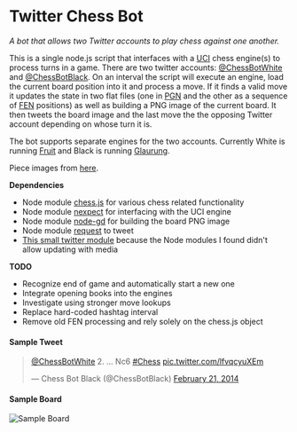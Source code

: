 # Twitter Chess Bot

*A bot that allows two Twitter accounts to play chess against one another.*

This is a single node.js script that interfaces with a [UCI](http://wbec-ridderkerk.nl/html/UCIProtocol.html) chess engine(s) 
to process turns in a game. There are two twitter accounts: [@ChessBotWhite](https://twitter.com/ChessBotWhite) and 
[@ChessBotBlack](https://twitter.com/ChessBotBlack). On an interval the script will execute an engine, load the current 
board position into it and process a move. If it finds a valid move it updates the state in two flat files (one in 
[PGN](http://en.wikipedia.org/wiki/Portable_Game_Notation) and the other as a sequence of 
[FEN](http://en.wikipedia.org/wiki/Forsyth%E2%80%93Edwards_Notation) positions) as well as building a PNG image of the 
current board. It then tweets the board image and the last move the the opposing Twitter account depending on whose turn 
it is.

The bot supports separate engines for the two accounts. Currently White is running [Fruit](http://www.fruitchess.com/) and 
Black is running [Glaurung](http://www.glaurungchess.com/).

Piece images from [here](http://ixian.com/chess/jin-piece-sets/).

**Dependencies**
 * Node module [chess.js](https://www.npmjs.org/package/chess.js) for various chess related functionality
 * Node module [nexpect](https://www.npmjs.org/package/nexpect) for interfacing with the UCI engine
 * Node module [node-gd](https://www.npmjs.org/package/node-gd) for building the board PNG image
 * Node module [request](https://www.npmjs.org/package/request) to tweet
 * [This small twitter module](https://gist.github.com/adaline/7363853) because the Node modules I found didn't allow updating with media

**TODO**
 * Recognize end of game and automatically start a new one
 * Integrate opening books into the engines
 * Investigate using stronger move lookups
 * Replace hard-coded hashtag interval
 * Remove old FEN processing and rely solely on the chess.js object

#### Sample Tweet

<blockquote class="twitter-tweet" lang="en">
   <p><a href="https://twitter.com/ChessBotWhite">@ChessBotWhite</a> 2. ... Nc6 
      <a href="https://twitter.com/search?q=%23Chess&amp;src=hash">#Chess</a> 
      <a href="http://t.co/lfvqcyuXEm">pic.twitter.com/lfvqcyuXEm</a>
   </p>
   &mdash; Chess Bot Black (@ChessBotBlack) <a href="https://twitter.com/ChessBotBlack/statuses/436943269151637504">February 21, 2014</a></blockquote>
<script async src="//platform.twitter.com/widgets.js" charset="utf-8"></script>

#### Sample Board

![Sample Board](https://pbs.twimg.com/media/BhVr0D8IUAEd1wh.png "Sample Board")
